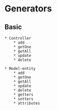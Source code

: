 # Generators

## Basic
	* Controller
		* add
		* getOne
		* getAll
		* update
		* delete

	* Model-entity
		* add
		* getOne
		* getAll
		* update
		* delete
		* getters
		* setters
		* attributes
